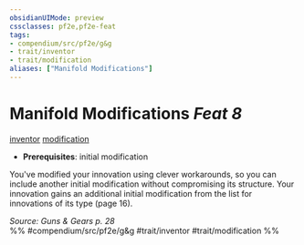 ```yaml
---
obsidianUIMode: preview
cssclasses: pf2e,pf2e-feat
tags:
- compendium/src/pf2e/g&g
- trait/inventor
- trait/modification
aliases: ["Manifold Modifications"]
---
```

# Manifold Modifications  *Feat 8*  
[inventor](rules/traits/inventor-g-g.md "Inventor Class Trait")  [modification](rules/traits/modification-g-g.md "Modification Feat Trait")  

- **Prerequisites**: initial modification

You've modified your innovation using clever workarounds, so you can include another initial modification without compromising its structure. Your innovation gains an additional initial modification from the list for innovations of its type (page 16).

*Source: Guns & Gears p. 28*  
%% #compendium/src/pf2e/g&g #trait/inventor #trait/modification %%